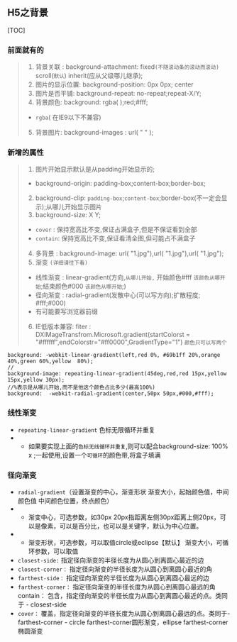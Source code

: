 ## H5之背景
[TOC]
### 前面就有的
> 1. 背景关联 : background-attachment: fixed`(不随滚动条的滚动而滚动) `   scroll(`默认`)  inherit(应从父级哪儿继承);
> 2. 图片的显示位置: background-position: 0px 0px; center
> 3. 图片是否平铺: background-repeat: no-repeat;repeat-X/Y;
> 4. 背景颜色: background: rgba( );red;#fff;
> + `rgba`( 在IE9以下不兼容)
> 5. 背景图片: background-images : url( " " );

### 新增的属性
> 1. 图片开始显示默认是从padding开始显示的;
> +  background-origin: padding-box;content-box;border-box;
> 2. background-clip: `padding-box`;`content-box`;border-box(不一定会显示);从哪儿开始显示图片
> 3. background-size: X Y;
> + `cover` : 保持宽高比不变,保证占满盒子,但是不保证看到全部
> + `contain`: 保持宽高比不变,保证看清全图,但可能占不满盒子
> 4. 多背景 : background-image: url( "1.jpg"),url( "1.jpg"),url( "1.jpg");
> 5. 渐变 `(详细请往下看)`
> + 线性渐变 : linear-gradient(方向,`从哪儿开始,` 开始颜色#fff `该颜色从哪开始`;结束颜色#000 `该颜色从哪开始`;)
> + 径向渐变 : radial-gradient(发散中心(可以写方向);扩散程度; #fff;#000)
> + 有可能要写浏览器前缀
> 6. IE低版本兼容: fiter : DXIMageTransfrom.Microsoft.gradient(startColorst = "#ffffff",endColorstr="#ff0000",GradientType="1")   `颜色只可以写两个`

    background: -webkit-linear-gradient(left,red 0%, #69b1ff 20%,orange 40%,green 60%,yellow  80%);
    //
    background-image: repeating-linear-gradient(45deg,red,red 15px,yellow 15px,yellow 30px);
    //%表示是从哪儿开始,而不是他这个颜色占比多少(最高100%)
    background:  -webkit-radial-gradient(center,50px 50px,#000,#fff);
### 线性渐变
- `repeating-linear-gradient` 色标无限循环并重复
- - 如果要实现上面的`色标无线循环并重复`,则可以配合background-size: 100% x ;一起使用,设置一个`可循环`的颜色带,将盒子填满

### 径向渐变
-  `radial-gradient`（设置渐变的中心，渐变形状 渐变大小，起始颜色值，中间颜色值 中间颜色位置，终点颜色）
- - 渐变中心，可选参数，如30px 20px指距离左侧30px距离上侧20px，可以是像素，可以是百分比，也可以是关键字，默认为中心位置。
- - 渐变形状，可选参数，可以取值circle或eclipse【默认】
渐变大小，可循环参数，可以取值
- `closest-side:`
指定径向渐变的半径长度为从圆心到离圆心最近的边
- `closest-corner：`
指定径向渐变的半径长度为从圆心到离圆心最近的角
- `farthest-side：`
指定径向渐变的半径长度为从圆心到离圆心最远的边
- `farthest-corner：`
指定径向渐变的半径长度为从圆心到离圆心最远的角contain：
包含，指定径向渐变的半径长度为从圆心到离圆心最近的点。类同于 - closest-side
- `cover：`
覆盖，指定径向渐变的半径长度为从圆心到离圆心最远的点。类同于- farthest-corner - circle farthest-corner圆形渐变，ellipse farthest-corner椭圆渐变